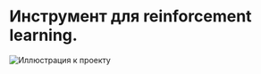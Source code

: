 # Инструмент для reinforcement learning.
![Иллюстрация к проекту](https://github.com/evilsadko/captcha-crack-tools/blob/master/modified_recap_api/img_temp.png)
